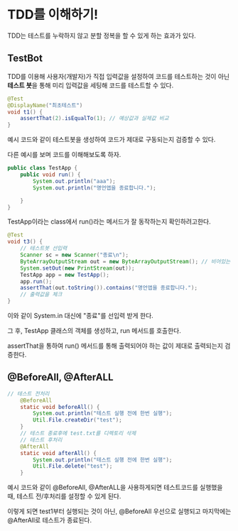 # TDD를 이해하기!

TDD는 테스트를 누락하지 않고 분할 정복을 할 수 있게 하는 효과가 있다.

## TestBot
TDD를 이용해 사용자(개발자)가 직접 입력값을 설정하여 코드를 테스트하는 것이 아닌 **테스트 봇**을 통해 미리 입력값을 세팅해 코드를 테스트할 수 있다.

```java
@Test
@DisplayName("최초테스트")
void t1() {
    assertThat(2).isEqualTo(1); // 예상값과 실제값 비교
}
```
예시 코드와 같이 테스트봇을 생성하여 코드가 제대로 구동되는지 검증할 수 있다.


다른 예시를 보며 코드를 이해해보도록 하자.
```java
public class TestApp {
    public void run() {
        System.out.println("aaa");
        System.out.println("명언앱을 종료합니다.");

    }
}
```
TestApp이라는 class에서 run()라는 메서드가 잘 동작하는지 확인하려고한다.
```java
@Test
void t3() {
    // 테스트봇 선입력
    Scanner sc = new Scanner("종료\n");
    ByteArrayOutputStream out = new ByteArrayOutputStream(); // 비어있는 스트림
    System.setOut(new PrintStream(out));
    TestApp app = new TestApp();
    app.run();
    assertThat(out.toString()).contains("명언앱을 종료합니다.");
    // 출력값을 체크
}
```
이와 같이 System.in 대신에 "종료"를 선입력 받게
한다.

그 후, TestApp 클래스의 객체를 생성하고, run 메서드를 호출한다.

assertThat을 통하여 run() 메서드를 통해 출력되어야 하는 값이 제대로 출력되는지 검증한다.

## @BeforeAll, @AfterALL

```java
// 테스트 전처리
    @BeforeAll
    static void beforeAll() {
        System.out.println("테스트 실행 전에 한번 실행");
        Util.File.createDir("test");
    }
    // 테스트 종료후에 test.txt를 디렉토리 삭제
    // 테스트 후처리
    @AfterAll
    static void afterAll() {
        System.out.println("테스트 실행 전에 한번 실행");
        Util.File.delete("test");
    }
```
예시 코드와 같이 @BeforeAll, @AfterALL을 사용하게되면 테스트코드를 실행했을 때, 테스트 전/후처리를 설정할 수 있게 된다.

이렇게 되면 test1부터 실행되는 것이 아닌, @BeforeAll 우선으로 실행되고 마지막에는 @AfterAll로 테스트가 종료된다.